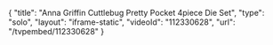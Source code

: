 {
    "title": "Anna Griffin Cuttlebug Pretty Pocket 4piece Die Set",
    "type": "solo",
    "layout": "iframe-static",
    "videoId": "112330628",
    "url": "\/tvpembed\/112330628"
}
